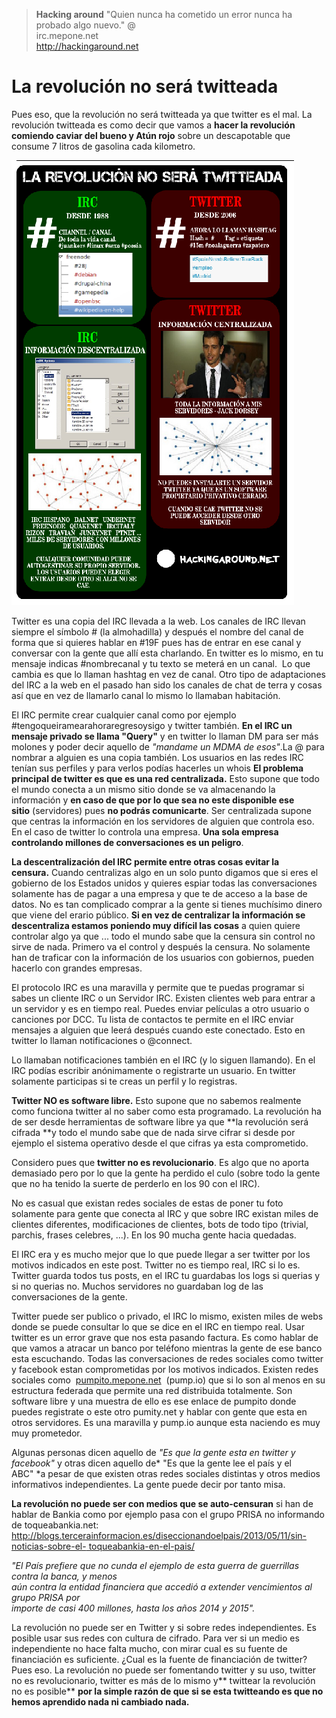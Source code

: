 > **Hacking around**
> "Quien nunca ha cometido un error nunca ha probado algo nuevo." @  
> irc.mepone.net  
> http://hackingaround.net

# La revolución no será twitteada

Pues eso, que la revolución no será twitteada ya que twitter es el mal. La revolución twitteada es como decir que vamos a **hacer la 
revolución comiendo caviar del bueno y Atún rojo** sobre un descapotable que consume 7 litros de gasolina cada kilometro.

![Poster](img/la-revolucion-no-sera-twitteada.png)

Twitter es una copia del IRC llevada a la web. Los canales de IRC llevan siempre el símbolo \# (la almohadilla) y después el nombre del 
canal de forma que si quieres hablar en \#19F pues has de entrar en ese canal y conversar con la gente que allí esta charlando. En 
twitter es lo mismo, en tu mensaje indicas \#nombrecanal y tu texto se meterá en un canal.  Lo que cambia es que lo llaman hashtag en 
vez de canal. Otro tipo de adaptaciones del IRC a la web en el pasado han sido los canales de chat de terra y cosas así que en vez de 
llamarlo canal lo mismo lo llamaban habitación.


El IRC permite crear cualquier canal como por ejemplo \#tengoqueiramearahoraregresoysigo y twitter también. **En el IRC un mensaje 
privado se llama "Query"** y en twitter lo llaman DM para ser más molones y poder decir aquello de *"mandame un MDMA de esos"*.La @ 
para nombrar a alguien es una copia también. Los usuarios en las redes IRC tenían sus perfiles y para verlos podías hacerles un whois 
**El problema principal de twitter es que es una red centralizada.** Esto supone que todo el mundo conecta a un mismo sitio donde se va 
almacenando la información y **en caso de que por lo que sea no este disponible ese sitio** (servidores) pues **no podrás 
comunicarte**. Ser centralizada supone que centras la información en los servidores de alguien que controla eso.  En el caso de twitter 
lo controla una empresa. **Una sola empresa controlando millones de conversaciones es un peligro**.


**La descentralización del IRC permite entre otras cosas evitar la censura.** Cuando centralizas algo en un solo punto digamos que si 
eres el gobierno de los Estados unidos y quieres espiar todas las conversaciones solamente has de pagar a una empresa y que te de 
acceso a la base de datos. No es tan complicado comprar a la gente si tienes muchísimo dinero que viene del erario público. **Si en vez 
de centralizar la información se descentraliza estamos poniendo muy difícil las cosas** a quien quiere controlar algo ya que ... todo 
el mundo sabe que la censura sin control no sirve de nada. Primero va el control y después la censura. No solamente han de traficar con 
la información de los usuarios con gobiernos, pueden hacerlo con grandes empresas.

El protocolo IRC es una maravilla y permite que te puedas programar si sabes un cliente IRC o un Servidor IRC. Existen clientes web 
para entrar a un servidor y es en tiempo real. Puedes enviar películas a otro usuario o canciones por DCC.  Tu lista de contactos te 
permite en el IRC enviar mensajes a alguien que leerá después cuando este conectado. Esto en twitter lo llaman notificaciones o 
@connect.


Lo llamaban notificaciones también en el IRC (y lo siguen llamando). En el IRC podías escribir anónimamente o registrarte un usuario. 
En twitter solamente participas si te creas un perfil y lo registras.


**Twitter NO es software libre.** Esto supone que no sabemos realmente como funciona twitter al no saber como esta programado. La 
revolución ha de ser desde herramientas de software libre ya que **la revolución será cifrada **y todo el mundo sabe que de nada sirve 
cifrar si desde por ejemplo el sistema operativo desde el que cifras ya esta comprometido.

Considero pues que **twitter no es revolucionario**. Es algo que no aporta demasiado pero por lo que la gente ha perdido el culo (sobre 
todo la gente que no ha tenido la suerte de perderlo en los 90 con el IRC).

No es casual que existan redes sociales de estas de poner tu foto solamente para gente que conecta al IRC y que sobre IRC existan miles 
de clientes diferentes, modificaciones de clientes, bots de todo tipo (trivial, parchis, frases celebres, ...). En los 90 mucha gente 
hacia quedadas.

El IRC era y es mucho mejor que lo que puede llegar a ser twitter por los motivos indicados en este post. Twitter no es tiempo real, 
IRC si lo es. Twitter guarda todos tus posts, en el IRC tu guardabas los logs si querias y si no querias no. Muchos servidores no 
guardaban log de las conversaciones de la gente.

Twitter puede ser publico o privado, el IRC lo mismo, existen miles de webs donde se puede consultar lo que se dice en el IRC en tiempo 
real. Usar twitter es un error grave que nos esta pasando factura. Es como hablar de que vamos a atracar un banco por teléfono mientras 
la gente de ese banco esta escuchando. Todas las conversaciones de redes sociales como twitter y facebook estan comprometidas por los 
motivos indicados. Existen redes sociales como  [pumpito.mepone.net](http://pumpito.mepone.net)  (pump.io) que si lo son al menos en su 
estructura federada que permite una red distribuida totalmente. Son software libre y una muestra de ello es ese enlace de pumpito donde 
puedes registrate o este otro pumity.net y hablar con gente que esta en otros servidores. Es una maravilla y pump.io aunque esta 
naciendo es muy muy prometedor.

Algunas personas dicen aquello de *"Es que la gente esta en twitter y facebook"* y otras dicen aquello de* "Es que la gente lee el país 
y el ABC" *a pesar de que existen otras redes sociales distintas y otros medios informativos independientes. La gente puede decir por 
tanto misa.

**La revolución no puede ser con medios que se auto-censuran** si han de hablar de Bankia como por ejemplo pasa con el grupo PRISA no 
informando de toqueabankia.net: [http://blogs.tercerainformacion.es/diseccionandoelpais/2013/05/11/sin-noticias-sobre-el- 
toqueabankia-en-el-pais/](http://blogs.tercerainformacion.es/diseccionandoelpais/2013/05/11/sin-noticias-sobre-el-toqueabankia-en-el-pais/)

*"El País prefiere que no cunda el ejemplo de esta guerra de guerrillas contra la banca, y menos  
aún contra la entidad financiera que accedió a extender vencimientos al grupo PRISA por  
importe de casi 400 millones, hasta los años 2014 y 2015".*

La revolución no puede ser en Twitter y si sobre redes independientes. Es posible usar sus redes con cultura de cifrado. Para ver si un 
medio es independiente no hace falta mucho, con mirar cual es su fuente de financiación es suficiente. ¿Cual es la fuente de 
financiación de twitter? Pues eso. La revolución no puede ser fomentando twitter y su uso, twitter no es revolucionario, twitter es más 
de lo mismo y** twittear la revolución no es posible** **por la simple razón de que si se esta twitteando es que no hemos aprendido 
nada ni cambiado nada.**
